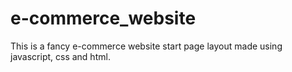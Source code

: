 # e-commerce_website
 This is a fancy e-commerce website start page layout made using javascript, css and html.
 
